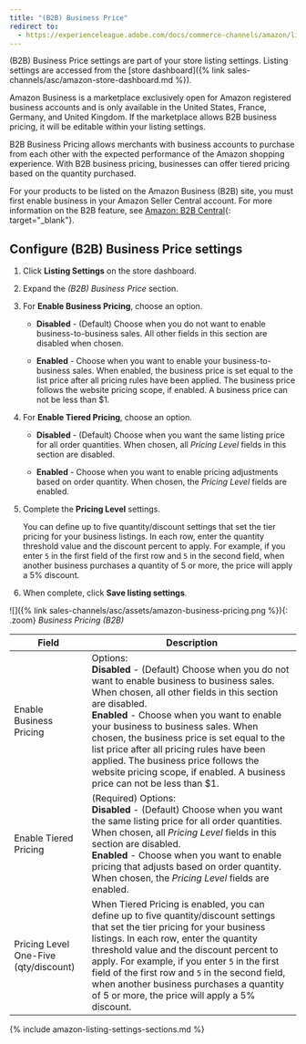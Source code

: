 ```yaml
---
title: "(B2B) Business Price"
redirect to:
  - https://experienceleague.adobe.com/docs/commerce-channels/amazon/listing-settings/business-pricing.html
---
```


(B2B) Business Price settings are part of your store listing settings. Listing settings are accessed from the [store dashboard]({% link sales-channels/asc/amazon-store-dashboard.md %}).

Amazon Business is a marketplace exclusively open for Amazon registered business accounts and is only available in the United States, France, Germany, and United Kingdom. If the marketplace allows B2B business pricing, it will be editable within your listing settings.

B2B Business Pricing allows merchants with business accounts to purchase from each other with the expected performance of the Amazon shopping experience. With B2B business pricing, businesses can offer tiered pricing based on the quantity purchased.

For your products to be listed on the Amazon Business (B2B) site, you must first enable business in your Amazon Seller Central account. For more information on the B2B feature, see [Amazon: B2B Central][1]{: target="_blank"}.

## Configure (B2B) Business Price settings

1. Click **Listing Settings** on the store dashboard.

1. Expand the _(B2B) Business Price_ section.

1. For **Enable Business Pricing**, choose an option.

    - **Disabled** - (Default) Choose when you do not want to enable business-to-business sales. All other fields in this section are disabled when chosen.

    - **Enabled** - Choose when you want to enable your business-to-business sales. When enabled, the business price is set equal to the list price after all pricing rules have been applied. The business price follows the website pricing scope, if enabled. A business price can not be less than $1.

1. For **Enable Tiered Pricing**, choose an option.

    - **Disabled** - (Default) Choose when you want the same listing price for all order quantities. When chosen, all _Pricing Level_ fields in this section are disabled.

    - **Enabled** - Choose when you want to enable pricing adjustments based on order quantity. When chosen, the _Pricing Level_ fields are enabled.

1. Complete the **Pricing Level** settings.

   You can define up to five quantity/discount settings that set the tier pricing for your business listings. In each row, enter the quantity threshold value and the discount percent to apply. For example, if you enter `5` in the first field of the first row and `5` in the second field, when another business purchases a quantity of 5 or more, the price will apply a 5% discount.

1. When complete, click **Save listing settings**.

![]({% link sales-channels/asc/assets/amazon-business-pricing.png %}){: .zoom}
_Business Pricing (B2B)_

|Field |Description|
|--- |--- |
|Enable Business Pricing|Options: <br/>**Disabled** - (Default) Choose when you do not want to enable business to business sales. When chosen, all other fields in this section are disabled.<br/>**Enabled** - Choose when you want to enable your business to business sales. When chosen, the business price is set equal to the list price after all pricing rules have been applied. The business price follows the website pricing scope, if enabled. A business price can not be less than $1. |
|Enable Tiered Pricing|(Required) Options: <br/>**Disabled** - (Default) Choose when you want the same listing price for all order quantities. When chosen, all _Pricing Level_ fields in this section are disabled.<br/>**Enabled** - Choose when you want to enable pricing that adjusts based on order quantity. When chosen, the _Pricing Level_ fields are enabled. |
|Pricing Level One-Five (qty/discount)|When Tiered Pricing is enabled, you can define up to five quantity/discount settings that set the tier pricing for your business listings. In each row, enter the quantity threshold value and the discount percent to apply. For example, if you enter `5` in the first field of the first row and `5` in the second field, when another business purchases a quantity of 5 or more, the price will apply a 5% discount. |

{% include amazon-listing-settings-sections.md %}

[1]: https://sellercentral.amazon.com/gp/help/G202161480

